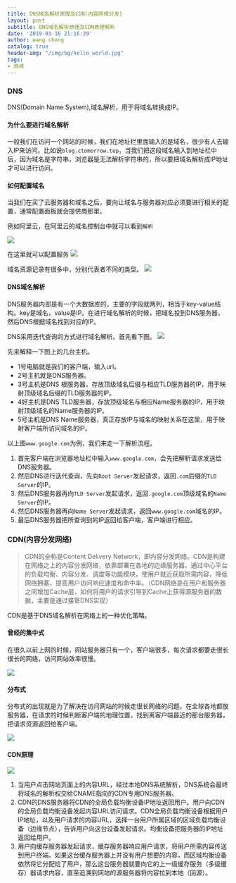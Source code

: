 ```yaml
---
title: DNS域名解析原理及CDN(内容网络分发)
layout: post
subtitle: DNS域名解析原理及CDN原理解析
date: '2019-03-16 21:16:39'
author: wang chong
catalog: true
header-img: "/img/bg/hello_world.jpg"
tags:
- 网络
---
```


### DNS
DNS(Domain Name System),域名解析，用于将域名转换成IP。

#### 为什么要进行域名解析
一般我们在访问一个网站的时候，我们在地址栏里面输入的是域名，很少有人去输入IP来访问。比如说`blog.ctomorrow.top`，当我们把这段域名输入到地址栏中后，因为域名是字符串，浏览器是无法解析字符串的，所以要把域名解析成IP地址才可以进行访问。

#### 如何配置域名
当我们在买了云服务器和域名之后，要向让域名与服务器对应必须要进行相关的配置，通常配置面板就会提供商那里。

例如阿里云，在阿里云的域名控制台中就可以看到`解析`

![](https://user-gold-cdn.xitu.io/2019/3/16/1698691b65edc5e6?w=1171&h=62&f=png&s=10191)

在这里就可以配置服务
![](https://user-gold-cdn.xitu.io/2019/3/16/16986922d7efa6b5?w=1187&h=293&f=png&s=58771)

域名资源记录有很多中，分别代表者不同的类型。
![](https://user-gold-cdn.xitu.io/2019/3/16/169869317038eaf9?w=925&h=406&f=png&s=332641)

#### DNS域名解析
DNS服务器内部是有一个大数据库的，主要的字段就两列，相当于key-value结构。key是域名，value是IP。在进行域名解析的时候，把域名投到DNS服务器，然后DNS根据域名找到对应的IP。


DNS采用迭代查询的方式进行域名解析。首先看下图。
![](https://user-gold-cdn.xitu.io/2019/3/16/1698694e3280895a?w=962&h=540&f=png&s=130270)

先来解释一下图上的几台主机。
- 1号电脑就是我们的客户端，输入url。
- 2号主机就是DNS服务器。
- 3号主机是DNS 根服务器，存放顶级域名后缀与相应TLD服务器的IP，用于映射顶级域名后缀的TLD服务器的IP。
- 4好主机是DNS TLD服务器，存放顶级域名与相应Name服务器的IP，用于映射顶级域名的Name服务器的IP。
- 5号主机是DNS Name服务器，真正存放IP与域名的映射关系在这里，用于映射客户端所访问域名的IP。

以上图`www.google.com`为例，我们来走一下解析流程。
1. 首先客户端在浏览器地址栏中输入`www.google.com`，会先把解析请求发送给DNS服务器。
2. 然后DNS进行迭代查询，先向`Root Server`发起请求，返回`.com`后缀的`TLD Server`的IP。
3. 然后DNS服务器再向`TLD Server`发起请求，返回`.google.com`顶级域名的`Name Server`的IP。
4. 然后DNS服务器再向`Name Server`发起请求，返回`www.google.com`域名的IP。
5. 最后DNS服务器把所查询到的IP返回给客户端，客户端进行相应。

### CDN(内容分发网络)
> CDN的全称是Content Delivery Network，即内容分发网络。CDN是构建在网络之上的内容分发网络，依靠部署在各地的边缘服务器，通过中心平台的负载均衡、内容分发、调度等功能模块，使用户就近获取所需内容，降低网络拥塞，提高用户访问响应速度和命中率。（CDN网络是在用户和服务器之间增加Cache层，如何将用户的请求引导到Cache上获得源服务器的数据，主要是通过接管DNS实现）

CDN是基于DNS域名解析在网络上的一种优化策略。

#### 曾经的集中式
在很久以前上网的时候，网站服务器只有一个，客户端很多，每次请求都要走很长很长的网络，访问网站效率很慢。

![](https://user-gold-cdn.xitu.io/2019/3/16/16986a0d11ac9802?w=432&h=376&f=png&s=65945)

#### 分布式
分布式的出现就是为了解决在访问网站的时候走很长网络的问题。在全球各地都放服务器，在请求的时候判断客户端的地理位置，找到离客户端最近的那台服务器，把请求资源返回给客户端。

![](https://user-gold-cdn.xitu.io/2019/3/16/16986a2d0b8d878b)

#### CDN原理

![](https://user-gold-cdn.xitu.io/2019/3/16/16986a4aca839d1c?w=529&h=346&f=png&s=126819)
1. 当用户点击网站页面上的内容URL，经过本地DNS系统解析，DNS系统会最终将域名的解析权交给CNAME指向的CDN专用DNS服务器。
2. CDN的DNS服务器将CDN的全局负载均衡设备IP地址返回用户。用户向CDN的全局负载均衡设备发起内容URL访问请求。CDN全局负载均衡设备根据用户IP地址，以及用户请求的内容URL，选择一台用户所属区域的区域负载均衡设备（边缘节点），告诉用户向这台设备发起请求。均衡设备把服务器的IP地址返回给用户。
3. 用户向缓存服务器发起请求，缓存服务器响应用户请求，将用户所需内容传送到用户终端。如果这台缓存服务器上并没有用户想要的内容，而区域均衡设备依然将它分配给了用户，那么这台服务器就要向它的上一级缓存服务（多级缓存）器请求内容，直至追溯到网站的源服务器将内容拉到本地（回源）。